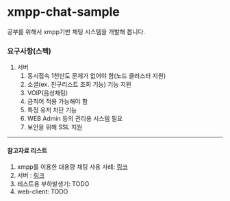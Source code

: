 xmpp-chat-sample
================
공부를 위해서 xmpp기반 채팅 시스템을 개발해 봅니다.

### 요구사항(스펙)

1. 서버
	1. 동시접속 1천만도 문제가 없어야 함(노드 클러스터 지원)
	1. 소셜(ex. 친구리스트 조회 기능) 기능 지원
	1. VOIP(음성채팅)
	1. 금칙어 적용 가능해야 함
	1. 특정 유저 차단 기능
	1. WEB Admin 등의 관리용 시스템 필요
	1. 보안을 위해 SSL 지원
 
<hr/>

#### 참고자료 리스트
1. xmpp를 이용한 대용량 채팅 사용 사례: [링크](document/reference/xmpp기반_채팅시스템_사용사례.md)
1. 서버 : [링크](server/README.md)
1. 테스트용 부하발생기: TODO
1. web-client: TODO

